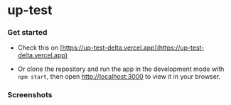 # up-test

### Get started

- Check this on [https://up-test-delta.vercel.app](https://up-test-delta.vercel.app)

- Or clone the repository and run the app in the development mode with `npm start`, then open [http://localhost:3000](http://localhost:3000) to view it in your browser.

### Screenshots
